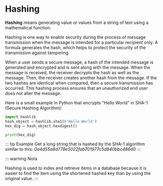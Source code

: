 # Hashing

**Hashing** means generating value or values from a string of text using a mathematical function.

Hashing is one way to enable security during the process of message transmission when the message is intended for a particular recipient only. A formula generates the hash, which helps to protect the security of the transmission against tampering.

When a user sends a secure message, a hash of the intended message is generated and encrypted and is sent along with the message. When the message is received, the receiver decrypts the hash as well as the message. Then, the receiver creates another hash from the message. If the two hashes are identical when compared, then a secure transmission has occurred. This hashing process ensures that an unauthorized end user does not alter the message.

Here is a small example in Python that encrypts "Hello World" in SHA-1 (Secure Hashing Algorithm):

```python
import hashlib
hash_object = hashlib.sha1(b'Hello World')
hex_dig = hash_object.hexdigest()

print(hex_dig)
```
::: tip Example
Get a long string that is hashed by the SHA-1 algorithm similar to this:
_0a4d55a8d778e5022fab701977c5d840bbc486d0_
:::

::: warning Nota

Hashing is used to index and retrieve items in a database because it is easier to find the item using the shortened hashed key than by using the original value.
:::